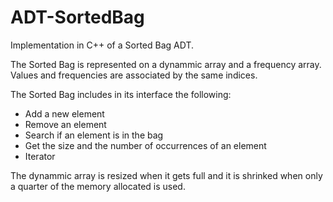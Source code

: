 # ADT-SortedBag
Implementation in C++ of a Sorted Bag ADT.

The Sorted Bag is represented on a dynammic array and a frequency array. Values and frequencies are associated by the same indices.

The Sorted Bag includes in its interface the following:
  - Add a new element
  - Remove an element 
  - Search if an element is in the bag
  - Get the size and the number of occurrences of an element
  - Iterator

The dynammic array is resized when it gets full and it is shrinked when only a quarter of the memory allocated is used.
